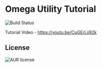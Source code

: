 # Omega Utility Tutorial

![Build Status](https://img.shields.io/badge/Build-Passing-green)


Tutorial Video - https://youtu.be/CuGErLji92k




License
----
![AUR license](https://img.shields.io/badge/License-MIT-blue)